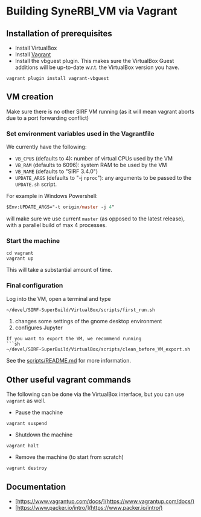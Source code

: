 # Building SyneRBI_VM via Vagrant

## Installation of prerequisites

- Install VirtualBox
- Install [Vagrant](https://www.vagrantup.com)
- Install the vbguest plugin. This makes sure the VirtualBox Guest additions will be up-to-date w.r.t.
the VirtualBox version you have.
```
vagrant plugin install vagrant-vbguest
```

## VM creation

Make sure there is no other SIRF VM running (as it will mean vagrant aborts due to a port forwarding conflict)

### Set environment variables used in the Vagrantfile
We currently have the following:
- `VB_CPUS` (defaults to 4): number of virtual CPUs used by the VM
- `VB_RAM` (defaults to 6096): system RAM to be used by the VM
- `VB_NAME` (defaults to "SIRF 3.4.0")
- `UPDATE_ARGS` (defaults to "-j `nproc`"): any arguments to be passed to the `UPDATE.sh` script.

For example in Windows Powershell:
```ps
$Env:UPDATE_ARGS="-t origin/master -j 4"
```
will make sure we use current `master` (as opposed to the latest release), with a parallel build of max 4 processes.

### Start the machine

```
cd vagrant
vagrant up
```
This will take a substantial amount of time.

### Final configuration
Log into the VM, open a terminal and type
```sh
~/devel/SIRF-SuperBuild/VirtualBox/scripts/first_run.sh
```
1. changes some settings of the gnome desktop environment
2. configures Jupyter
```
If you want to export the VM, we recommend running
```sh
~/devel/SIRF-SuperBuild/VirtualBox/scripts/clean_before_VM_export.sh
```

See the [scripts/README.md](../scripts/README.md) for more information.

## Other useful vagrant commands
The following can be done via the VirtualBox interface, but you can use `vagrant` as well.

- Pause the machine

```
vagrant suspend
```

- Shutdown the machine

```
vagrant halt
```

- Remove the machine (to start from scratch)

```
vagrant destroy
```

## Documentation

- [https://www.vagrantup.com/docs/](https://www.vagrantup.com/docs/)
- [https://www.packer.io/intro/](https://www.packer.io/intro/)
